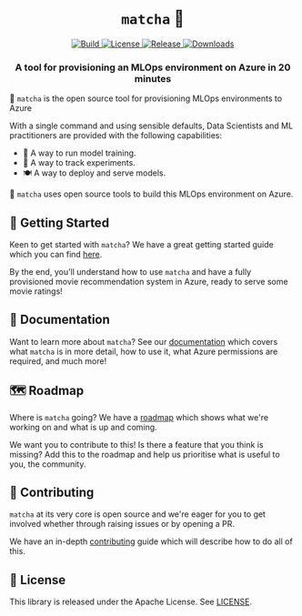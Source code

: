 <h1 align="center">
    <code>matcha</code> &#127861;
</h1>

<p align="center">
    <a href="https://github.com/fuzzylabs/matcha/actions/workflows/ci.yml">
        <img alt="Build" src="https://img.shields.io/github/actions/workflow/status/fuzzylabs/matcha/ci.yml">
    </a>
    <a href="https://github.com/fuzzylabs/matcha/blob/main/LICENSE">
        <img alt="License" src="https://img.shields.io/github/license/fuzzylabs/matcha?color=blue">
    </a>
    <a href="https://github.com/fuzzylabs/matcha/releases">
        <img alt="Release" src="https://img.shields.io/github/v/release/fuzzylabs/matcha?color=green">
    </a>
    <a href="https://pypi.org/project/matcha-ml/">
        <img alt="Downloads" src="https://img.shields.io/pypi/dm/matcha-ml?color=orange">
    </a>
</p>

<h3 align="center">
    <p>A tool for provisioning an MLOps environment on Azure in 20 minutes</p>
</h3>

&#127861; `matcha` is the open source tool for provisioning MLOps environments to Azure

With a single command and using sensible defaults, Data Scientists and ML practitioners are provided with the following capabilities:

* &#127939; A way to run model training.
* &#128099; A way to track experiments.
* &#127869;&#65039; A way to deploy and serve models.

&#127861; `matcha` uses open source tools to build this MLOps environment on Azure.

## 	&#128678; Getting Started

Keen to get started with `matcha`? We have a great getting started guide which you can find [here](https://mymatcha.ai/getting-started/).

By the end, you'll understand how to use `matcha` and have a fully provisioned movie recommendation system in Azure, ready to serve some movie ratings!

## &#128214; Documentation

Want to learn more about `matcha`? See our [documentation](https://mymatcha.ai/) which covers what `matcha` is in more detail, how to use it, what Azure permissions are required, and much more!

## &#128506;&#65039; Roadmap

Where is `matcha` going? We have a [roadmap](https://matcha.hellonext.co/) which shows what we're working on and what is up and coming.

We want you to contribute to this! Is there a feature that you think is missing? Add this to the roadmap and help us prioritise what is useful to you, the community.

## &#128079; Contributing

`matcha` at its very core is open source and we're eager for you to get involved whether through raising issues or by opening a PR.

We have an in-depth [contributing](CONTRIBUTING.md) guide which will describe how to do all of this.

## &#128220; License

This library is released under the Apache License. See [LICENSE](LICENSE).
